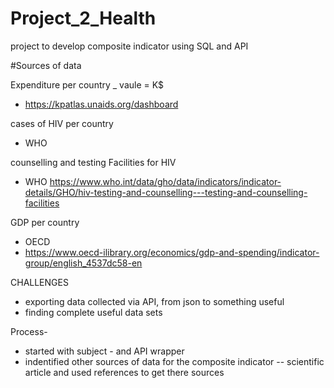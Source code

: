 # Project_2_Health
project to develop composite indicator using SQL and API 

#Sources of data

Expenditure per country _ vaule = K$
* https://kpatlas.unaids.org/dashboard

cases of HIV per country
* WHO

counselling and testing Facilities for HIV
* WHO
https://www.who.int/data/gho/data/indicators/indicator-details/GHO/hiv-testing-and-counselling---testing-and-counselling-facilities

GDP per country
* OECD
*  https://www.oecd-ilibrary.org/economics/gdp-and-spending/indicator-group/english_4537dc58-en


CHALLENGES
- exporting data collected via API, from json to something useful
- finding complete useful data sets

Process-
- started with subject - and API wrapper
- indentified other sources of data for the composite indicator 
  -- scientific article and used references to get there sources
